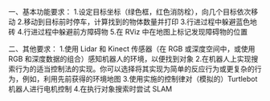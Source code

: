 一、基本功能要求：
1.设定目标坐标（绿色框，红色消防栓），向几个目标依次移动
2.移动到目标前时停车，计算找到的物体数量并打印
3.行进过程中躲避蓝色地砖
4.行进过程中躲避前方障碍物
5.在 RViz 中在地图上标记发现障碍物的位置

二、其他要求：
1.使用 Lidar 和 Kinect 传感器（在 RGB 或深度空间中，或使用 RGB 和深度数据的组合）感知机器人的环境，以便找到对象
2.在机器人上实现搜索行为的适当控制法的实现。你可以选择将其实现为简单的反应行为或更复杂的行为，例如，利用先前获得的环境地图
3.使用实施的控制律对（模拟的）Turtlebot 机器人进行电机控制
4.在执行对象搜索时尝试 SLAM